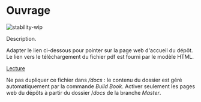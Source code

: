 # Ouvrage

![stability-wip](https://img.shields.io/badge/stability-work_in_progress-lightgrey.svg)

Description.

Adapter le lien ci-dessous pour pointer sur la page web d'accueil du dépôt.
Le lien vers le téléchargement du fichier pdf est fourni par le modèle HTML.

[Lecture](https://edouard-sorin.github.io/Rapport_Edouard_Sorin_2021/docs)

Ne pas dupliquer ce fichier dans _/docs_ : le contenu du dossier est géré automatiquement par la commande _Build Book_.
Activer seulement les pages web du dépôts à partir du dossier /_docs_ de la branche _Master_.